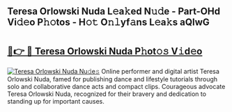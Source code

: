 ## Teresa Orlowski Nuda L𝚎a𝚔ed N𝚞𝚍e - Part-OHd Vi𝚍𝚎o P𝚑𝚘tos - H𝚘𝚝 O𝚗𝚕yf𝚊ns L𝚎a𝚔s aQIwG

# <h2><a href="http://kf1fug.oniu.top/?m=Teresa+Orlowski+Nuda">🔗👉 🔴 Teresa Orlowski Nuda P𝚑ot𝚘𝚜 V𝚒d𝚎o</a></h2>

[![Teresa Orlowski Nuda Nu𝚍e𝚜](https://i.imgur.com/0qMVB7G.gif)](http://kf1fug.oniu.top/?m=Teresa+Orlowski+Nuda)
Online performer and digital artist Teresa Orlowski Nuda, famed for publishing dance and lifestyle tutorials through solo and collaborative dance acts and compact clips. Courageous advocate Teresa Orlowski Nuda, recognized for their bravery and dedication to standing up for important causes.  
